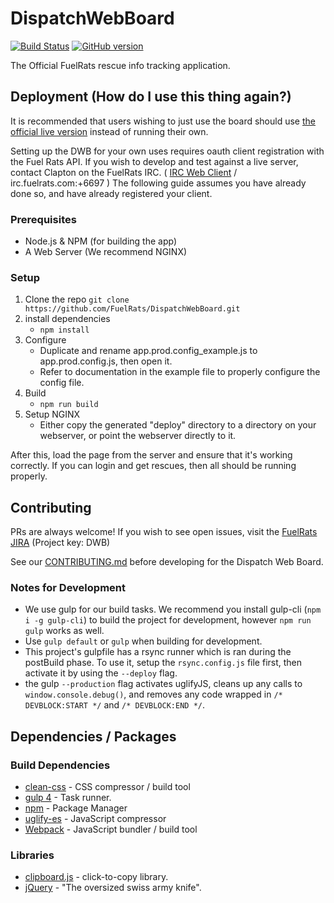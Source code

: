 # DispatchWebBoard
[![Build Status](https://travis-ci.org/FuelRats/DispatchWebBoard.svg?branch=master)](https://travis-ci.org/FuelRats/DispatchWebBoard) [![GitHub version](https://badge.fury.io/gh/FuelRats%2FDispatchWebBoard.svg)](https://badge.fury.io/gh/FuelRats%2FDispatchWebBoard) 

The Official FuelRats rescue info tracking application.

## Deployment (How do I use this thing again?)
It is recommended that users wishing to just use the board should use [the official live version](https://dispatch.fuelrats.com) instead of running their own. 

Setting up the DWB for your own uses requires oauth client registration with the Fuel Rats API. If you wish to develop and test against a live server, contact Clapton on the FuelRats IRC. ( [IRC Web Client](http://kiwi.fuelrats.com:7779/) / irc.fuelrats.com:+6697 ) The following guide assumes you have already done so, and have already registered your client.
### Prerequisites 

* Node.js & NPM (for building the app)
* A Web Server (We recommend NGINX)

### Setup
1. Clone the repo `git clone https://github.com/FuelRats/DispatchWebBoard.git`
2. install dependencies
    * `npm install`
3. Configure
    * Duplicate and rename app.prod.config_example.js to app.prod.config.js, then open it.
    * Refer to documentation in the example file to properly configure the config file.
4. Build
    * `npm run build`
5. Setup NGINX
    * Either copy the generated "deploy" directory to a directory on your webserver, or point the webserver directly to it.

After this, load the page from the server and ensure that it's working correctly. If you can login and get rescues, then all should be running properly.

## Contributing
PRs are always welcome! If you wish to see open issues, visit the [FuelRats JIRA](https://jira.fuelrats.com/projects/DWB/issues) (Project key: DWB)

See our [CONTRIBUTING.md](CONTRIBUTING.md) before developing for the Dispatch Web Board.

### Notes for Development
* We use gulp for our build tasks. We recommend you install gulp-cli (`npm i -g gulp-cli`) to build the project for development, however `npm run gulp` works as well.
* Use `gulp default` or `gulp` when building for development.
* This project's gulpfile has a rsync runner which is ran during the postBuild phase. To use it, setup the `rsync.config.js` file first, then activate it by using the `--deploy` flag.
* the gulp `--production` flag activates uglifyJS, cleans up any calls to `window.console.debug()`, and removes any code wrapped in `/* DEVBLOCK:START */` and `/* DEVBLOCK:END */`.


## Dependencies / Packages

### Build Dependencies
* [clean-css](https://github.com/jakubpawlowicz/clean-css) - CSS compressor / build tool
* [gulp 4](https://github.com/gulpjs/gulp/tree/4.0) - Task runner.
* [npm](https://github.com/npm/npm) - Package Manager
* [uglify-es](https://github.com/mishoo/UglifyJS2/tree/harmony) - JavaScript compressor
* [Webpack](https://github.com/webpack/webpack) - JavaScript bundler / build tool

### Libraries
* [clipboard.js](https://github.com/zenorocha/clipboard.js) - click-to-copy library.
* [jQuery](https://github.com/jquery/jquery) - "The oversized swiss army knife".